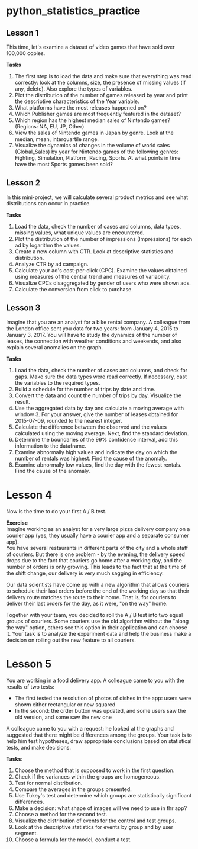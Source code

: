# python_statistics_practice

## Lesson 1
This time, let's examine a dataset of video games that have sold over 100,000 copies.    

**Tasks**    
1. The first step is to load the data and make sure that everything was read correctly: look at the columns, size, the presence of missing values (if any, delete). Also explore the types of variables.   
2. Plot the distribution of the number of games released by year and print the descriptive characteristics of the Year variable.   
3. What platforms have the most releases happened on?    
4. Which Publisher games are most frequently featured in the dataset?    
5. Which region has the highest median sales of Nintendo games? (Regions: NA, EU, JP, Other)    
6. View the sales of Nintendo games in Japan by genre. Look at the median, mean, interquartile range.    
7. Visualize the dynamics of changes in the volume of world sales (Global_Sales) by year for Nintendo games of the following genres: Fighting, Simulation, Platform, Racing, Sports. At what points in time have the most Sports games been sold?    

## Lesson 2    
In this mini-project, we will calculate several product metrics and see what distributions can occur in practice.    

**Tasks**    
1. Load the data, check the number of cases and columns, data types, missing values, what unique values are encountered.    
2. Plot the distribution of the number of impressions (Impressions) for each ad by logarithm the values.    
3. Create a new column with CTR. Look at descriptive statistics and distribution.    
4. Analyze CTR by ad campaign.    
5. Calculate your ad's cost-per-click (CPC). Examine the values obtained using measures of the central trend and measures of variability.    
6. Visualize CPCs disaggregated by gender of users who were shown ads.    
7. Calculate the conversion from click to purchase.    

## Lesson 3    
Imagine that you are an analyst for a bike rental company. A colleague from the London office sent you data for two years: from January 4, 2015 to January 3, 2017. You will have to study the dynamics of the number of leases, the connection with weather conditions and weekends, and also explain several anomalies on the graph.    

**Tasks**  
1. Load the data, check the number of cases and columns, and check for gaps. Make sure the data types were read correctly. If necessary, cast the variables to the required types.     
2. Build a schedule for the number of trips by date and time.    
3. Convert the data and count the number of trips by day. Visualize the result.    
4. Use the aggregated data by day and calculate a moving average with window 3. For your answer, give the number of leases obtained for 2015-07-09, rounded to the nearest integer.    
5. Calculate the difference between the observed and the values calculated using the moving average. Next, find the standard deviation.    
6. Determine the boundaries of the 99% confidence interval, add this information to the dataframe.    
7. Examine abnormally high values and indicate the day on which the number of rentals was highest. Find the cause of the anomaly.    
8. Examine abnormally low values, find the day with the fewest rentals. Find the cause of the anomaly.     

 # Lesson 4    
Now is the time to do your first A / B test.    

**Exercise**    
Imagine working as an analyst for a very large pizza delivery company on a courier app (yes, they usually have a courier app and a separate consumer app).    
You have several restaurants in different parts of the city and a whole staff of couriers. But there is one problem - by the evening, the delivery speed drops due to the fact that couriers go home after a working day, and the number of orders is only growing. This leads to the fact that at the time of the shift change, our delivery is very much sagging in efficiency.    

Our data scientists have come up with a new algorithm that allows couriers to schedule their last orders before the end of the working day so that their delivery route matches the route to their home. That is, for couriers to deliver their last orders for the day, as it were, "on the way" home.    

Together with your team, you decided to roll the A / B test into two equal groups of couriers. Some couriers use the old algorithm without the "along the way" option, others see this option in their application and can choose it. Your task is to analyze the experiment data and help the business make a decision on rolling out the new feature to all couriers.   

# Lesson 5    
You are working in a food delivery app. A colleague came to you with the results of two tests:    

* The first tested the resolution of photos of dishes in the app: users were shown either rectangular or new squared    
* In the second: the order button was updated, and some users saw the old version, and some saw the new one    

A colleague came to you with a request: he looked at the graphs and suggested that there might be differences among the groups. Your task is to help him test hypotheses, draw appropriate conclusions based on statistical tests, and make decisions.    

**Tasks:**    
1. Choose the method that is supposed to work in the first question.    
2. Check if the variances within the groups are homogeneous.    
3. Test for normal distribution.    
4. Compare the averages in the groups presented.    
5. Use Tukey's test and determine which groups are statistically significant differences.    
6. Make a decision: what shape of images will we need to use in thr app?     
7. Choose a method for the second test.    
8. Visualize the distribution of events for the control and test groups.    
9. Look at the descriptive statistics for events by group and by user segment.    
10. Choose a formula for the model, conduct a test.    
